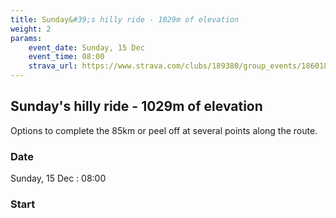 ```yaml
---
title: Sunday&#39;s hilly ride - 1029m of elevation
weight: 2
params:
    event_date: Sunday, 15 Dec
    event_time: 08:00
    strava_url: https://www.strava.com/clubs/189380/group_events/1860180
---
```


## Sunday&#39;s hilly ride - 1029m of elevation 

Options to complete the 85km or peel off at several points along the route.

### Date

Sunday, 15 Dec : 08:00

### Start




